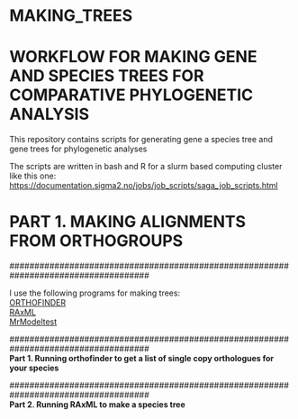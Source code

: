 # MAKING_TREES
# WORKFLOW FOR MAKING GENE AND SPECIES TREES FOR COMPARATIVE PHYLOGENETIC ANALYSIS
This repository contains scripts for generating gene a species tree and gene trees for phylogenetic analyses 

The scripts are written in bash and R for a slurm based computing cluster like this one: https://documentation.sigma2.no/jobs/job_scripts/saga_job_scripts.html

# PART 1. MAKING ALIGNMENTS FROM ORTHOGROUPS
#################################################################################### <br />

I use the following programs for making trees: <br />
[ORTHOFINDER](https://github.com/davidemms/OrthoFinder) <br />
[RAxML](https://cme.h-its.org/exelixis/web/software/raxml) <br />
[MrModeltest](https://github.com/nylander/MrModeltest2) <br />

#################################################################################### <br />
**Part 1. Running orthofinder to get a list of single copy orthologues for your species** 


#################################################################################### <br />
**Part 2. Running RAxML to make a species tree**
